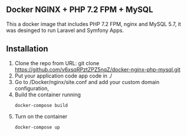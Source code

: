 ## Docker NGINX + PHP 7.2 FPM + MySQL

This a docker image that includes PHP 7.2 FPM, nginx and MySQL 5.7, it was desinged to run Laravel and Symfony Apps.

## Installation

1. Clone the repo from URL: git clone https://github.com/v6xsqRPztZPZ5nqZ/docker-nginx-php-mysql.git
2. Put your application code app code in ./    
3. Go to /Docker/nginx/site.conf and add your custom domain configuration,
4. Build the container running
    ```
    docker-compose build
    ```
5. Turn on the container
    ```
    docker-compose up
    ```
